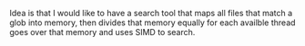 Idea is that I would like to have a search tool that maps all files that match
a glob into memory, then divides that memory equally for each availble thread
goes over that memory and uses SIMD to search.
